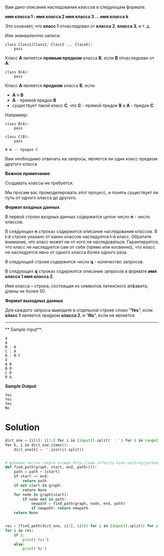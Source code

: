 Вам дано описание наследования классов в следующем формате. 

**имя класса 1 : имя класса 2 имя класса 3 ... имя класса k**

Это означает, что **класс 1** отнаследован от **класса 2**, **класса 3**, и т. д.

Или эквивалентно записи:

```
class Class1(Class2, Class3 ... ClassK):
    pass
```

Класс **A** является **прямым предком** класса **B**, если **B** отнаследован от **A**:

```
class B(A):
    pass
```

Класс **A** является **предком** класса **B**, если

- **A = B**
- **A** - прямой предок **B**
- существует такой класс **C**, что **C** - прямой предок **B** и **A** - предок **C**

Например:

```
class B(A):
    pass

class C(B):
    pass

# A -- предок С
```

Вам необходимо отвечать на запросы, является ли один класс предком другого класса

**Важное примечание**:

Создавать классы не требуется.

Мы просим вас промоделировать этот процесс, и понять существует ли путь от одного класса до другого.

**Формат входных данных**

В первой строке входных данных содержится целое число **n** - число классов.

В следующих **n** строках содержится описание наследования классов. В **i**-й строке указано от каких классов наследуется **i**-й класс. Обратите внимание, что класс может ни от кого не наследоваться. Гарантируется, что класс не наследуется сам от себя (прямо или косвенно), что класс не наследуется явно от одного класса более одного раза.

В следующей строке содержится число **q** - количество запросов.

В следующих **q** строках содержится описание запросов в формате **имя класса 1 имя класса 2**.

Имя класса – строка, состоящая из символов латинского алфавита, длины не более 50.

**Формат выходных данных**

Для каждого запроса выведите в отдельной строке слово "**Yes**", если **класс 1** является предком **класса 2**, и "**No**", если не является. 

---

** Sample Input**:

```
4
A
B : A
C : A
D : B C
4
A B
B D
C D
D A
```

**Sample Output**:

```
Yes
Yes
Yes
No
```

# Solution
```python
dict_one = {i[0]: i[1:] for i in [input().split(' : ') for i in range(int(input()))]}
for k, i in dict_one.items():
    dict_one[k] = ''.join(i).split()


# функция честно сперта отсюда http://www.infocity.kiev.ua/prog/python/content/pytonesse_3.shtml
def find_path(graph, start, end, path=[]):
    path = path + [start]
    if start == end:
        return path
    if not start in graph:
        return None
    for node in graph[start]:
        if node not in path:
            newpath = find_path(graph, node, end, path)
            if newpath: return newpath
    return None


res = [find_path(dict_one, i[1], i[0]) for i in [input().split() for i in range(int(input()))]]
for i in res:
    if i:
        print('Yes')
    else:
        print('No')
```
